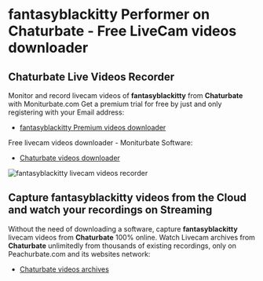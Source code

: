 # fantasyblackitty Performer on Chaturbate - Free LiveCam videos downloader

## Chaturbate Live Videos Recorder

Monitor and record livecam videos of **fantasyblackitty** from **Chaturbate** with Moniturbate.com
Get a premium trial for free by just and only registering with your Email address:
* [fantasyblackitty Premium videos downloader](https://moniturbate.com/request-demo-licence-key.html)

Free livecam videos downloader - Moniturbate Software:
* [Chaturbate videos downloader](https://moniturbate.com/moniturbate-download-software.html)

![fantasyblackitty livecam videos recorder](https://peachurnet.com/templates/moniturbate-software.png)


## Capture fantasyblackitty videos from the Cloud and watch your recordings on Streaming

Without the need of downloading a software, capture **fantasyblackitty** livecam videos from **Chaturbate** 100% online.
Watch Livecam archives from **Chaturbate** unlimitedly from thousands of existing recordings, only on Peachurbate.com and its websites network:
* [Chaturbate videos archives](https://peachurnet.com/)